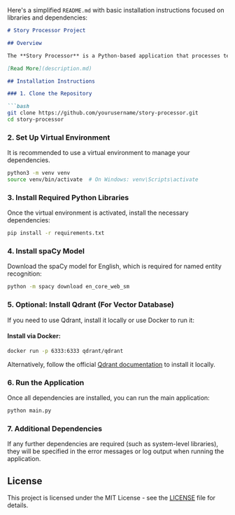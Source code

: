 Here's a simplified `README.md` with basic installation instructions focused on libraries and dependencies:

```markdown
# Story Processor Project

## Overview

The **Story Processor** is a Python-based application that processes text data, extracts entities, generates embeddings, and visualizes results using a variety of NLP and AI tools.

[Read More](description.md)

## Installation Instructions

### 1. Clone the Repository

```bash
git clone https://github.com/yourusername/story-processor.git
cd story-processor
```

### 2. Set Up Virtual Environment

It is recommended to use a virtual environment to manage your dependencies.

```bash
python3 -m venv venv
source venv/bin/activate  # On Windows: venv\Scripts\activate
```

### 3. Install Required Python Libraries

Once the virtual environment is activated, install the necessary dependencies:

```bash
pip install -r requirements.txt
```

### 4. Install spaCy Model

Download the spaCy model for English, which is required for named entity recognition:

```bash
python -m spacy download en_core_web_sm
```

### 5. Optional: Install Qdrant (For Vector Database)

If you need to use Qdrant, install it locally or use Docker to run it:

#### Install via Docker:

```bash
docker run -p 6333:6333 qdrant/qdrant
```

Alternatively, follow the official [Qdrant documentation](https://qdrant.tech/documentation/quick_start/) to install it locally.

### 6. Run the Application

Once all dependencies are installed, you can run the main application:

```bash
python main.py
```

### 7. Additional Dependencies

If any further dependencies are required (such as system-level libraries), they will be specified in the error messages or log output when running the application.

## License

This project is licensed under the MIT License - see the [LICENSE](LICENSE) file for details.
```
